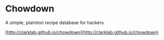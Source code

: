 # Chowdown

A simple, plaintext recipe database for hackers

[http://clarklab.github.io/chowdown](http://clarklab.github.io/chowdown)